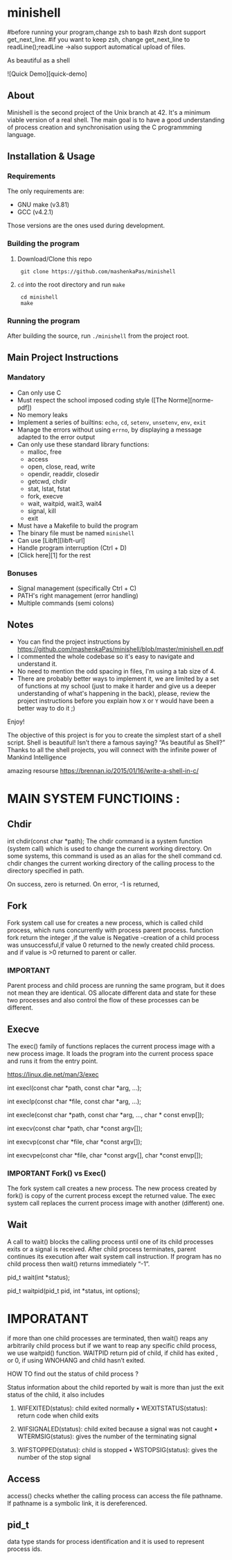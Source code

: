 # minishell
#before running your program,change zsh to bash
#zsh dont support get_next_line. 
#if you want to keep zsh, change get_next_line to readLine();readLine ->also support automatical upload of files.

As beautiful as a shell

![Quick Demo][quick-demo]

## About

Minishell is the second project of the Unix branch at 42.
It's a minimum viable version of a real shell.
The main goal is to have a good understanding of process creation and
synchronisation using the C programmming language.

## Installation & Usage

### Requirements
The only requirements are:
- GNU make (v3.81)
- GCC (v4.2.1)

Those versions are the ones used during development.

### Building the program

1. Download/Clone this repo

        git clone https://github.com/mashenkaPas/minishell
2. `cd` into the root directory and run `make`

        cd minishell
        make

### Running the program

After building the source, run `./minishell` from the project root.

## Main Project Instructions

### Mandatory

- Can only use C
- Must respect the school imposed coding style ([The Norme][norme-pdf])
- No memory leaks
- Implement a series of builtins: `echo`, `cd`, `setenv`, `unsetenv`, `env`, `exit`
- Manage the errors without using `errno`, by displaying a message adapted
to the error output
- Can only use these standard library functions:
    - malloc, free
    - access
    - open, close, read, write
    - opendir, readdir, closedir
    - getcwd, chdir
    - stat, lstat, fstat
    - fork, execve
    - wait, waitpid, wait3, wait4
    - signal, kill
    - exit
- Must have a Makefile to build the program
- The binary file must be named `minishell`
- Can use [Libft][libft-url]
- Handle program interruption (Ctrl + D)
- [Click here][1] for the rest

### Bonuses

- Signal management (specifically Ctrl + C)
- PATH's right management (error handling)
- Multiple commands (semi colons)


## Notes

- You can find the project instructions by https://github.com/mashenkaPas/minishell/blob/master/minishell.en.pdf
- I commented the whole codebase so it's easy to navigate and understand it.
- No need to mention the odd spacing in files, I'm using a tab size of 4.
- There are probably better ways to implement it, we are limited by a set of functions at my school (just to make it harder and give us a deeper understanding of what's happening in the back), please, review the project instructions before you explain how `X` or `Y` would have been a better way to do it ;)


Enjoy!



The objective of this project is for you to create the simplest start of a shell script. Shell is beautiful! Isn’t there a famous saying? “As beautiful as Shell?” Thanks to all the shell projects, you will connect with the infinite power of Mankind Intelligence


amazing resourse https://brennan.io/2015/01/16/write-a-shell-in-c/


# MAIN SYSTEM FUNCTIOINS :

## Chdir


int chdir(const char *path);
The chdir command is a system function (system call) which is used to change the current working directory. On some systems, this command is used as an alias for the shell command cd. chdir changes the current working directory of the calling process to the directory specified in path.


On success, zero is returned.  On error, -1 is returned,

## Fork



Fork system call use for creates a new process, which is called child process, which runs concurrently with process  parent process. function fork return the integer ,if the value is Negative -creation of a child process was unsuccessful,if value 0 returned to the newly created child process. and if value is >0 returned to parent or caller.
### IMPORTANT
Parent process and child process are running the same program, but it does not mean they are identical. OS allocate different data and state for these two processes and also control the flow of these processes can be different.


## Execve



The exec() family of functions replaces the current process image with a new process image. It loads the program into the current process space and runs it from the entry point.

https://linux.die.net/man/3/exec

int execl(const char *path, const char *arg, ...);

int execlp(const char *file, const char *arg, ...);

int execle(const char *path, const char *arg, ..., 
                               char * const envp[]);
                               
int execv(const char *path, char *const argv[]);

int execvp(const char *file, char *const argv[]);

int execvpe(const char *file, char *const argv[], 
                              char *const envp[]);



###           IMPORTANT Fork() vs Exec()



The fork system call creates a new process. The new process created by fork() is copy of the current process except the returned value. The exec system call replaces the current process image with another (different) one.

## Wait



A call to wait() blocks the calling process until one of its child processes exits or a signal is received. After child process terminates, parent continues its execution after wait system call instruction. If program has no child process then wait() returns immediately “-1”.

pid_t wait(int *status);

pid_t waitpid(pid_t pid, int *status, int options);


# IMPORATANT 



if more than one child processes are terminated, then wait() reaps any arbitrarily child process but if we want to reap any specific child process, we use waitpid() function.
WAITPID return pid of child, if child has exited , or 0, if using WNOHANG and child hasn’t exited.


HOW TO find out the status of child process ?

Status information about the child reported by wait is more than just the exit status of the child, it also includes
1. WIFEXITED(status): child exited normally
• WEXITSTATUS(status): return code when child exits


2. WIFSIGNALED(status): child exited because a signal was not caught
• WTERMSIG(status): gives the number of the terminating signal


3. WIFSTOPPED(status): child is stopped
• WSTOPSIG(status): gives the number of the stop signal

## Access


access() checks whether the calling process can access the file pathname. If pathname is a symbolic link, it is dereferenced.


## pid_t 
data type stands for process identification and it is used to represent process ids. 
